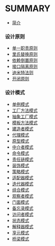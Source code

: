 # SUMMARY

* [简介](README.md)

### 设计原则

* [单一职责原则](principles/srp.md)
* [里氏替换原则](principles/lsp.md)
* [依赖倒置原则](principles/dip.md)
* [接口隔离原则](principles/isp.md)
* [迪米特法则](principles/lod.md)
* [开闭原则](principles/ocp.md)

### 设计模式

* [单例模式](patterns/singleton-pattern.md)
* [工厂方法模式](patterns/factory-method-pattern.md)
* [抽象工厂模式](patterns/abstract_factory_pattern.md)
* [模板方法模式](patterns/template_method_pattern.md)
* [建造者模式](patterns/builder-pattern.md)
* [代理模式](patterns/proxy-pattern.md)
* [原型模式](patterns/prototype-pattern.md)
* [中介者模式](patterns/mediator-pattern.md)
* [命令模式]()
* [责任链模式]()
* [装饰模式]()
* [策略模式]()
* [适配器模式]()
* [迭代器模式]()
* [组合模式]()
* [观察者模式]()
* [门面模式]()
* [备忘录模式]()
* [访问者模式]()
* [状态模式]()
* [解释器模式]()
* [享元模式]()
* [桥梁模式]()

